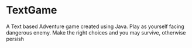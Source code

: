 # TextGame
A Text based Adventure game created using Java.
Play as yourself facing dangerous enemy. Make the right choices and you may survive, otherwise persish
